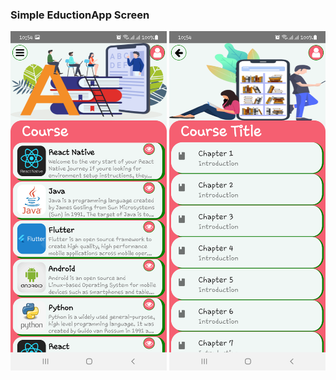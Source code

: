 ### Simple EductionApp Screen

<img src ="screenshots/Home.png" width="250px">

<img src ="screenshots/Course.png" width="250px">
